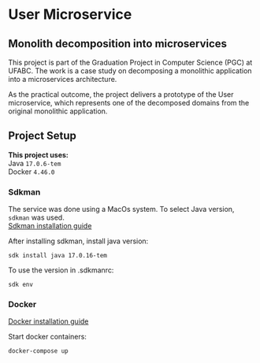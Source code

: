 # User Microservice
## Monolith decomposition into microservices
This project is part of the Graduation Project in Computer Science (PGC) at UFABC.
The work is a case study on decomposing a monolithic application into a microservices architecture.

As the practical outcome, the project delivers a prototype of the User microservice, 
which represents one of the decomposed domains from the original monolithic application.

## Project Setup
**This project uses:**\
Java `17.0.6-tem` \
Docker `4.46.0`

### Sdkman
The service was done using a MacOs system. 
To select Java version, `sdkman` was used. \
[Sdkman installation guide](https://sdkman.io/install/) 

After installing sdkman, install java version:
```
sdk install java 17.0.16-tem
```

To use the version in .sdkmanrc:
```
sdk env
```

### Docker

[Docker installation guide](https://docs.docker.com/get-started/)

Start docker containers:
```
docker-compose up
```


